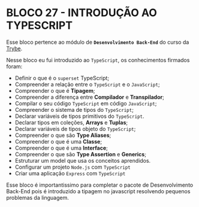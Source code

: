 # BLOCO 27 - INTRODUÇÃO AO TYPESCRIPT

Esse bloco pertence ao módulo de **`Desenvolvimento Back-End`** do curso da [Trybe](https://www.betrybe.com/).

Nesse bloco eu fui introduzido ao `TypeScript`, os conhecimentos firmados foram:

- Definir o que é o `superset` TypeScript;
- Compreender a relação entre o `TypeScript` e o `JavaScript`;
- Compreender o que é **Tipagem**;
- Compreender a diferença entre **Compilador** e **Transpilador**;
- Compilar o seu código `TypeScript` em código `JavaScript`;
- Compreender o sistema de tipos do `TypeScript`;
- Declarar variáveis de tipos primitivos do `TypeScript`.
- Declarar tipos em coleções, **Arrays** e **Tuplas**;
- Declarar variáveis de tipos objeto do `TypeScript`;
- Compreender o que são **Type Aliases**;
- Compreender o que é uma **Classe**;
- Compreender o que é uma **Interface**;
- Compreender o que são **Type Assertion** e **Generics**;
- Estruturar um model que usa os conceitos aprendidos.
- Configurar um projeto `Node.js` com `TypeScript`
- Criar uma aplicação `Express` com `TypeScript`

Esse bloco é importantissimo para completar o pacote de Desenvolvimento Back-End pois é introduzido a tipagem no javascript resolvendo pequenos problemas da linguagem.